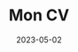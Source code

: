 ---
categories: []
container:
contributors: []
date: 2023-05-02
description: Passionné par l'informatique depuis les deux dernières années du collège, je me suis orienté après le lycée vers une classe préparatoire intégrée à Polytech Tours. Finalisant mes études en 2021 après une année en double diplôme avec l'Université du Québec à Chicoutimi, j'apprécie développer des petits projets, regarder des séries/animes ainsi que lire des mangas/manwhas en ligne.
image: /profile.webp
layout: 0.2
tags: []
title: Mon CV
version: 0.2
weight: 10
---